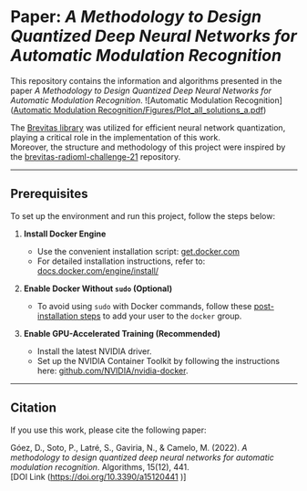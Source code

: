 # Paper: *A Methodology to Design Quantized Deep Neural Networks for Automatic Modulation Recognition*

This repository contains the information and algorithms presented in the paper *A Methodology to Design Quantized Deep Neural Networks for Automatic Modulation Recognition*.
![Automatic Modulation Recognition]([Automatic Modulation Recognition/Figures/Plot_all_solutions_a.pdf](https://github.com/DGoezSanchez/A-Methodology-to-Design-Quantized-Deep-Neural-Networks-for-Automatic-Modulation-Recognition/blob/main/Automatic%20Modulation%20Recognition/Figures/Plot_all_solutions_.pdf))


The [Brevitas library](https://github.com/Xilinx/brevitas/tree/master) was utilized for efficient neural network quantization, playing a critical role in the implementation of this work.  
Moreover, the structure and methodology of this project were inspired by the [brevitas-radioml-challenge-21](https://github.com/Xilinx/brevitas-radioml-challenge-21) repository.

---

## Prerequisites

To set up the environment and run this project, follow the steps below:

1. **Install Docker Engine**  
   - Use the convenient installation script: [get.docker.com](https://get.docker.com)  
   - For detailed installation instructions, refer to: [docs.docker.com/engine/install/](https://docs.docker.com/engine/install/)  

2. **Enable Docker Without `sudo` (Optional)**  
   - To avoid using `sudo` with Docker commands, follow these [post-installation steps](https://docs.docker.com/engine/install/linux-postinstall/) to add your user to the `docker` group.

3. **Enable GPU-Accelerated Training (Recommended)**  
   - Install the latest NVIDIA driver.  
   - Set up the NVIDIA Container Toolkit by following the instructions here: [github.com/NVIDIA/nvidia-docker](https://github.com/NVIDIA/nvidia-docker).

---

## Citation

If you use this work, please cite the following paper:

Góez, D., Soto, P., Latré, S., Gaviria, N., & Camelo, M. (2022). *A methodology to design quantized deep neural networks for automatic modulation recognition*. Algorithms, 15(12), 441.  
[DOI Link (https://doi.org/10.3390/a15120441 )]
